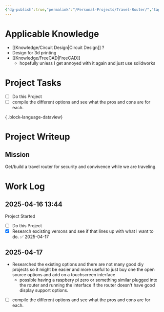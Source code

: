 ```yaml
---
{"dg-publish":true,"permalink":"/Personal-Projects/Travel-Router/","tags":["p_project"]}
---
```


# Applicable Knowledge
- [[Knowledge/Circuit Design\|Circuit Design]] ?
- Design for 3d printing
- [[Knowledge/FreeCAD\|FreeCAD]] 
	- hopefully unless I get annoyed with it again and just use solidworks 

# Project Tasks
- [ ] Do this Project
- [ ] compile the different options and see what the pros and cons are for each.

{ .block-language-dataview}


# Project Writeup 

## Mission
Get/build a travel router for security and convivence while we are traveling.




# Work Log 

## 2025-04-16 13:44
Project Started 
- [ ] Do this Project
- [x] Research excisting versons and see if that lines up with what I want to do. ✅ 2025-04-17

## 2025-04-17 
- Researched the existing options and there are not many good diy projects so it might be easier and more useful to just buy one the open source options and add on a touchscreen interface
	- possible having a raspbery pi zero or something similar plugged into the router and running the interface if the router doesn't have good display support options.
- [ ]  compile the different options and see what the pros and cons are for each.
